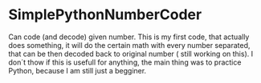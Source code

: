 # SimplePythonNumberCoder
Can code (and decode) given number.
This is my first code, that actually does something, it will do the certain math with every number separated, that can be then decoded back to original number ( still working on this). I don´t thow if this is usefull for anything, the main thing was to practice Python, because I am still just a begginer.
